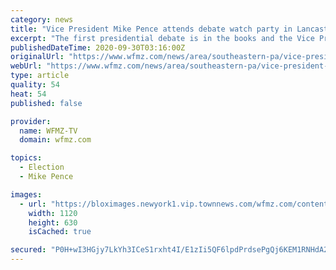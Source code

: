 ```yaml
---
category: news
title: "Vice President Mike Pence attends debate watch party in Lancaster County"
excerpt: "The first presidential debate is in the books and the Vice President chose a farm not far from Berks County ... to rally supporters prior to it.Berks County Democrats chose"
publishedDateTime: 2020-09-30T03:16:00Z
originalUrl: "https://www.wfmz.com/news/area/southeastern-pa/vice-president-mike-pence-attends-debate-watch-party-in-lancaster-county/article_65255786-02cb-11eb-a8a8-3b0b4bfc1667.html"
webUrl: "https://www.wfmz.com/news/area/southeastern-pa/vice-president-mike-pence-attends-debate-watch-party-in-lancaster-county/article_65255786-02cb-11eb-a8a8-3b0b4bfc1667.html"
type: article
quality: 54
heat: 54
published: false

provider:
  name: WFMZ-TV
  domain: wfmz.com

topics:
  - Election
  - Mike Pence

images:
  - url: "https://bloximages.newyork1.vip.townnews.com/wfmz.com/content/tncms/assets/v3/editorial/1/c3/1c3b45d8-63ae-5cc8-a5e6-e4dab61da526/5f73f8598958a.image.jpg?resize=1120%2C630"
    width: 1120
    height: 630
    isCached: true

secured: "P0H+wI3HGjy7LkYh3ICeS1rxht4I/E1zIi5QF6lpdPrdsePgQj6KEM1RNHdA2PLWnlCLZ9Y4ckbVSXl3qmkGgGrghexMgV7SdDb/BmjgQVukN+VM4m1EilumtyViOmIUcdJd1yzI7vLrjAKClb62MfuveInLLEN3Z2GSTL2B7lal+FUEbuR3962eScP2eUTYXxYPJHHKEj85LNkKpiZG/I0YgxyG/Gor2HqUAOpoMmvIzsbdZViZdIlhO56wR9TVvuqmRMqPBIaEOvj2TdiFyrxkqSJU7R9+78kMAyHQ3reX0Dwr2Stc5Sn+9opcNyOqF3b8nud5ZcZlHDBQQUBI03sP5weMydVjYlTu+orXu7o=;3JE5JSI2k+7vyzf12DXkSA=="
---
```


